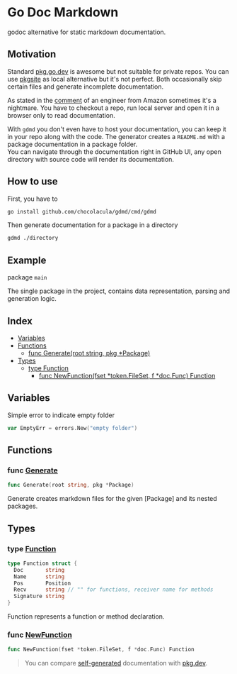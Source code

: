 # Go Doc Markdown

godoc alternative for static markdown documentation.

## Motivation

Standard [pkg.go.dev](https://pkg.go.dev/) is awesome but not suitable for private repos. You can use [pkgsite](https://cs.opensource.google/go/x/pkgsite) as local alternative but it's not perfect. Both occasionally skip certain files and generate incomplete documentation.

As stated in the [comment](https://github.com/golang/go/issues/2381#issuecomment-2183224009) of an engineer from Amazon sometimes it's a nightmare. You have to checkout a repo, run local server and open it in a browser only to read documentation.

With `gdmd` you don't even have to host your documentation, you can keep it in your repo along with the code. The generator creates a `README.md` with a package documentation in a package folder.  
You can navigate through the documentation right in GitHub UI, any open directory with source code will render its documentation.

## How to use

First, you have to

```sh
go install github.com/chocolacula/gdmd/cmd/gdmd
```

Then generate documentation for a package in a directory

```sh
gdmd ./directory
```

## Example

package `main`

The single package in the project, contains data representation, parsing and generation logic.

## Index

- [Variables](#variables)
- [Functions](#functions)
  - [func Generate(root string, pkg *Package)](#func-generate)
- [Types](#types)
  - [type Function](#type-function)
    - [func NewFunction(fset *token.FileSet, f *doc.Func) Function](#func-newfunction)

## Variables

Simple error to indicate empty folder

```go
var EmptyErr = errors.New("empty folder")
```

## Functions

### func [Generate](./generate.go#L30)

```go
func Generate(root string, pkg *Package)
```

Generate creates markdown files for the given [Package] and its nested packages.

## Types

### type [Function](./types.go#L85)

```go
type Function struct {
  Doc       string
  Name      string
  Pos       Position
  Recv      string // "" for functions, receiver name for methods
  Signature string
}
```

Function represents a function or method declaration.

### func [NewFunction](./types.go#L93)

```go
func NewFunction(fset *token.FileSet, f *doc.Func) Function
```

> You can compare [self-generated](cmd/gdmd/README.md) documentation with [pkg.dev](https://pkg.go.dev/github.com/chocolacula/gdmd).
